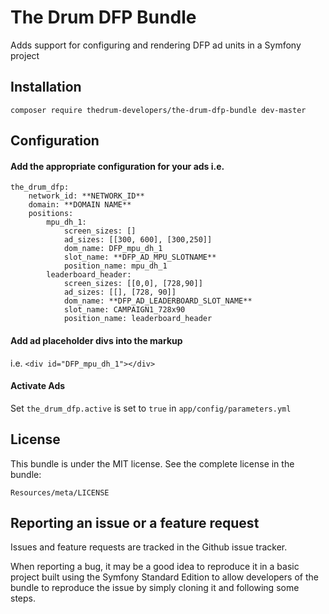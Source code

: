 # The Drum DFP Bundle

Adds support for configuring and rendering DFP ad units in a Symfony project

## Installation

```
composer require thedrum-developers/the-drum-dfp-bundle dev-master
```
## Configuration

#### Add the appropriate configuration for your ads i.e.

```
the_drum_dfp:
    network_id: **NETWORK_ID**
    domain: **DOMAIN NAME**
    positions:
        mpu_dh_1:
            screen_sizes: []
            ad_sizes: [[300, 600], [300,250]]
            dom_name: DFP_mpu_dh_1
            slot_name: **DFP_AD_MPU_SLOTNAME**
            position_name: mpu_dh_1
        leaderboard_header:
            screen_sizes: [[0,0], [728,90]]
            ad_sizes: [[], [728, 90]]
            dom_name: **DFP_AD_LEADERBOARD_SLOT_NAME**
            slot_name: CAMPAIGN1_728x90
            position_name: leaderboard_header
```

#### Add ad placeholder divs into the markup

i.e. `<div id="DFP_mpu_dh_1"></div>`


#### Activate Ads

Set `the_drum_dfp.active` is set to  `true` in `app/config/parameters.yml`


## License

This bundle is under the MIT license. See the complete license in the bundle:

```
Resources/meta/LICENSE
```

## Reporting an issue or a feature request

Issues and feature requests are tracked in the Github issue tracker.

When reporting a bug, it may be a good idea to reproduce it in a basic project built using the Symfony Standard Edition to allow developers of the bundle to reproduce the issue by simply cloning it and following some steps.
